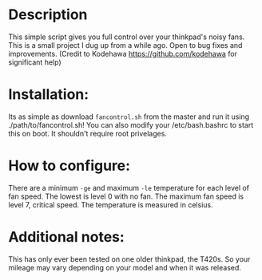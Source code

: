 # Description
This simple script gives you full control over your thinkpad's noisy fans. This is a small project I dug up from a while ago. Open to bug fixes and improvements. (Credit to Kodehawa https://github.com/kodehawa for significant help)

# Installation:
Its as simple as download `fancontrol.sh` from the master and run it using ./path/to/fancontrol.sh!
You can also modify your /etc/bash.bashrc to start this on boot. It shouldn't require root privelages. 

# How to configure:
There are a minimum `-ge` and maximum `-le` temperature for each level of fan speed. The lowest is level 0 with no fan. The maximum fan speed is level 7, critical speed. The temperature is measured in celsius. 

# Additional notes:
This has only ever been tested on one older thinkpad, the T420s. So your mileage may vary depending on your model and when it was released. 
